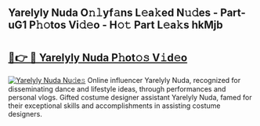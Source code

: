 ## Yarelyly Nuda O𝚗𝚕yf𝚊ns L𝚎a𝚔ed N𝚞𝚍es - Part-uG1 P𝚑𝚘tos Vi𝚍𝚎o - H𝚘𝚝 Part L𝚎a𝚔s hkMjb

# <h2><a href="http://kfclqb.oniu.top/?m=Yarelyly+Nuda">🔗👉 🔴 Yarelyly Nuda P𝚑ot𝚘𝚜 V𝚒d𝚎o</a></h2>

[![Yarelyly Nuda Nu𝚍e𝚜](https://i.imgur.com/0qMVB7G.gif)](http://kfclqb.oniu.top/?m=Yarelyly+Nuda)
Online influencer Yarelyly Nuda, recognized for disseminating dance and lifestyle ideas, through performances and personal vlogs. Gifted costume designer assistant Yarelyly Nuda, famed for their exceptional skills and accomplishments in assisting costume designers.  
